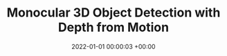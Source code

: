 ---
layout: post
title:  "Monocular 3D Object Detection with Depth from Motion"
date:   2022-01-01 00:00:03 +00:00
image: pubs/2022.DfM/teaser.png
categories: research
# author: ""
authors: "<u>Tai Wang</u>, <strong>Jiangmiao Pang</strong><sup>&dagger;</sup>, Dahua Lin"
venue: "European Conference on Computer Vision (ECCV)"
# page:
arxiv: https://arxiv.org/abs/2207.12988
# paper: 
code: https://github.com/Tai-Wang/Depth-from-Motion
# poster: pubs/2021.PGD/poster.jpeg
# video: 
# slide:
zhihu: https://zhuanlan.zhihu.com/p/552559901
bibtex: pubs/2022.DfM/bibtex.txt
highlight: Oral Presentation
---